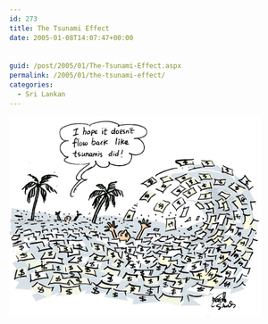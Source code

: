 ```yaml
---
id: 273
title: The Tsunami Effect
date: 2005-01-08T14:07:47+00:00


guid: /post/2005/01/The-Tsunami-Effect.aspx
permalink: /2005/01/the-tsunami-effect/
categories:
  - Sri Lankan
---
```

<DIV class=Section1>
<P><IMG height=358 alt="The Tsunami Effect" src="/wp-content/uploads/contentbinary/tsuanamieffect.gif" width=450 border=0></P></DIV>